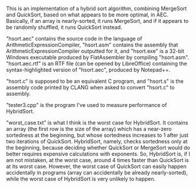 This is an implementation of a hybrid sort algorithm, combining MergeSort and QuickSort, based on what appears to be more optimal, in AEC. Basically, if an array is nearly-sorted, it runs MergeSort, and if it appears to be randomly shuffled, it runs QuickSort instead.

"hsort.aec" contains the source code in the language of ArithmeticExpressionCompiler, "hsort.asm" contains the assembly that ArithmeticExpressionCompiler outputted for it, and "hsort.exe" is a 32-bit Windows executable produced by FlatAssembler by compiling "hsort.asm". "hsort.aec.rtf" is an RTF file (can be opened by LibreOffice) containing the syntax-highlighted version of "hsort.aec", produced by Notepad++.

"hsort.c" is supposed to be an equivalent C program, and "hsort.s" is the assembly code printed by CLANG when asked to convert "hsort.c" to assembly.

"tester3.cpp" is the program I've used to measure performance of HybridSort.

"worst_case.txt" is what I think is the worst case for HybridSort. It contains an array (the first row is the size of the array) which has a near-zero sortedness at the beginning, but whose sortedness increases to 1 after just two iterations of QuickSort. HybridSort, namely, checks sortedness only at the beginning, because deciding whether QuickSort or MergeSort would do better requires expensive calculations with exponents. So, HybridSort is, if I am not mistaken, at the worst case, around 4 times faster than QuickSort is at its worst case. However, the worst case of QuickSort can easily happen accidentally in programs (array can accidentally be already nearly-sorted), while the worst case of HybridSort is very unlikely to happen.
